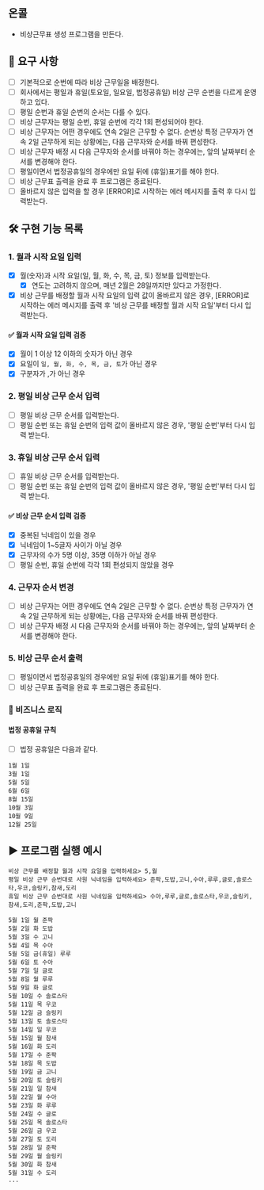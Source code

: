 온콜
---
+ 비상근무표 생성 프로그램을 만든다.

🔎 요구 사항
---  
+ [ ] 기본적으로 순번에 따라 비상 근무일을 배정한다.
+ [ ] 회사에서는 평일과 휴일(토요일, 일요일, 법정공휴일) 비상 근무 순번을 다르게 운영하고 있다.
+ [ ] 평일 순번과 휴일 순번의 순서는 다를 수 있다.
+ [ ] 비상 근무자는 평일 순번, 휴일 순번에 각각 1회 편성되어야 한다.
+ [ ] 비상 근무자는 어떤 경우에도 연속 2일은 근무할 수 없다. 순번상 특정 근무자가 연속 2일 근무하게 되는 상황에는, 다음 근무자와 순서를 바꿔 편성한다.
+ [ ] 비상 근무자 배정 시 다음 근무자와 순서를 바꿔야 하는 경우에는, 앞의 날짜부터 순서를 변경해야 한다.
+ [ ] 평일이면서 법정공휴일의 경우에만 요일 뒤에 (휴일)표기를 해야 한다.
+ [ ] 비상 근무표 출력을 완료 후 프로그램은 종료된다.
+ [ ] 올바르지 않은 입력을 할 경우 [ERROR]로 시작하는 에러 메시지를 출력 후 다시 입력받는다.

🛠 구현 기능 목록
---
### 1. 월과 시작 요일 입력
+ [x] 월(숫자)과 시작 요일(일, 월, 화, 수, 목, 금, 토) 정보를 입력받는다.
  + [x] 연도는 고려하지 않으며, 매년 2월은 28일까지만 있다고 가정한다.
+ [x] 비상 근무를 배정할 월과 시작 요일의 입력 값이 올바르지 않은 경우, [ERROR]로 시작하는 에러 메시지를 출력 후 '비상 근무를 배정할 월과 시작 요일'부터 다시 입력받는다.

#### ✅ 월과 시작 요일 입력 검증
+ [x] 월이 1 이상 12 이하의 숫자가 아닌 경우
+ [x] 요일이 `일, 월, 화, 수, 목, 금, 토`가 아닌 경우
+ [x] 구분자가 ,가 아닌 경우

### 2. 평일 비상 근무 순서 입력
+ [ ] 평일 비상 근무 순서를 입력받는다.
+ [ ] 평일 순번 또는 휴일 순번의 입력 값이 올바르지 않은 경우, '평일 순번'부터 다시 입력 받는다.

### 3. 휴일 비상 근무 순서 입력
+ [ ] 휴일 비상 근무 순서를 입력받는다.
+ [ ] 평일 순번 또는 휴일 순번의 입력 값이 올바르지 않은 경우, '평일 순번'부터 다시 입력 받는다.

#### ✅ 비상 근무 순서 입력 검증
+ [x] 중복된 닉네임이 있을 경우
+ [x] 닉네임이 1~5글자 사이가 아닐 경우
+ [x] 근무자의 수가 5명 이상, 35명 이하가 아닐 경우
+ [ ] 평일 순번, 휴일 순번에 각각 1회 편성되지 않았을 경우

### 4. 근무자 순서 변경
+ [ ] 비상 근무자는 어떤 경우에도 연속 2일은 근무할 수 없다. 순번상 특정 근무자가 연속 2일 근무하게 되는 상황에는, 다음 근무자와 순서를 바꿔 편성한다.
+ [ ] 비상 근무자 배정 시 다음 근무자와 순서를 바꿔야 하는 경우에는, 앞의 날짜부터 순서를 변경해야 한다.

### 5. 비상 근무 순서 출력
+ [ ] 평일이면서 법정공휴일의 경우에만 요일 뒤에 (휴일)표기를 해야 한다.
+ [ ] 비상 근무표 출력을 완료 후 프로그램은 종료된다.

### 📝 비즈니스 로직
#### 법정 공휴일 규칙
+ [ ] 법정 공휴일은 다음과 같다.
```
1월 1일
3월 1일
5월 5일
6월 6일
8월 15일
10월 3일
10월 9일
12월 25일
```

▶ 프로그램 실행 예시
---
```
비상 근무를 배정할 월과 시작 요일을 입력하세요> 5,월
평일 비상 근무 순번대로 사원 닉네임을 입력하세요> 준팍,도밥,고니,수아,루루,글로,솔로스타,우코,슬링키,참새,도리
휴일 비상 근무 순번대로 사원 닉네임을 입력하세요> 수아,루루,글로,솔로스타,우코,슬링키,참새,도리,준팍,도밥,고니

5월 1일 월 준팍
5월 2일 화 도밥
5월 3일 수 고니
5월 4일 목 수아
5월 5일 금(휴일) 루루
5월 6일 토 수아
5월 7일 일 글로
5월 8일 월 루루
5월 9일 화 글로
5월 10일 수 솔로스타
5월 11일 목 우코
5월 12일 금 슬링키
5월 13일 토 솔로스타
5월 14일 일 우코
5월 15일 월 참새
5월 16일 화 도리
5월 17일 수 준팍
5월 18일 목 도밥
5월 19일 금 고니
5월 20일 토 슬링키
5월 21일 일 참새
5월 22일 월 수아
5월 23일 화 루루
5월 24일 수 글로
5월 25일 목 솔로스타
5월 26일 금 우코
5월 27일 토 도리
5월 28일 일 준팍
5월 29일 월 슬링키
5월 30일 화 참새
5월 31일 수 도리
...
```
